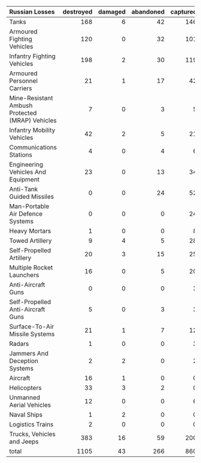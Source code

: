 | Russian Losses                                   |   destroyed |   damaged |   abandoned |   captured |   total |
|:-------------------------------------------------|------------:|----------:|------------:|-----------:|--------:|
| Tanks                                            |         168 |         6 |          42 |        146 |     362 |
| Armoured Fighting Vehicles                       |         120 |         0 |          32 |        101 |     253 |
| Infantry Fighting Vehicles                       |         198 |         2 |          30 |        119 |     349 |
| Armoured Personnel Carriers                      |          21 |         1 |          17 |         42 |      81 |
| Mine-Resistant Ambush Protected  (MRAP) Vehicles |           7 |         0 |           3 |          5 |      15 |
| Infantry Mobility Vehicles                       |          42 |         2 |           5 |         21 |      70 |
| Communications Stations                          |           4 |         0 |           4 |          6 |      14 |
| Engineering Vehicles And Equipment               |          23 |         0 |          13 |         34 |      70 |
| Anti-Tank Guided Missiles                        |           0 |         0 |          24 |         52 |      76 |
| Man-Portable Air Defence Systems                 |           0 |         0 |           0 |         24 |      24 |
| Heavy Mortars                                    |           1 |         0 |           0 |          8 |       9 |
| Towed Artillery                                  |           9 |         4 |           5 |         28 |      46 |
| Self-Propelled Artillery                         |          20 |         3 |          15 |         25 |      63 |
| Multiple Rocket Launchers                        |          16 |         0 |           5 |         20 |      41 |
| Anti-Aircraft Guns                               |           0 |         0 |           0 |          3 |       3 |
| Self-Propelled Anti-Aircraft Guns                |           5 |         0 |           3 |          3 |      11 |
| Surface-To-Air Missile Systems                   |          21 |         1 |           7 |         12 |      41 |
| Radars                                           |           1 |         0 |           0 |          3 |       4 |
| Jammers And Deception Systems                    |           2 |         2 |           0 |          2 |       6 |
| Aircraft                                         |          16 |         1 |           0 |          0 |      17 |
| Helicopters                                      |          33 |         3 |           2 |          0 |      38 |
| Unmanned Aerial Vehicles                         |          12 |         0 |           0 |          6 |      18 |
| Naval Ships                                      |           1 |         2 |           0 |          0 |       3 |
| Logistics Trains                                 |           2 |         0 |           0 |          0 |       2 |
| Trucks, Vehicles and Jeeps                       |         383 |        16 |          59 |        200 |     658 |
| total                                            |        1105 |        43 |         266 |        860 |    2274 |